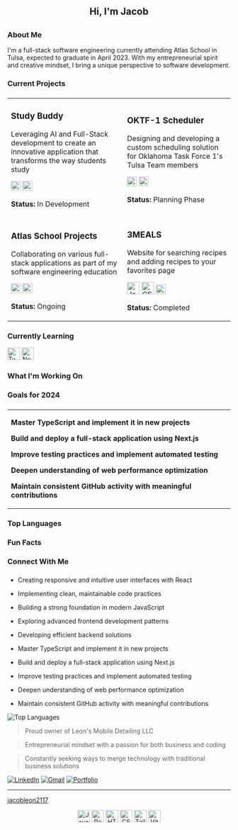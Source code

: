 <div id="toc" class="header-name">
<ul align="center" style="list-style: none">
<summary>
<h2> Hi, I'm Jacob <h2>
</summary>
</ul>
</div>
</div>

<div id="toc" class="about-section">
<ul align="left" style="list-style: none">
<summary>
<h3> About Me </h3>
</summary>
</ul>
</div>
<div>
<p>
I'm a full-stack software engineering currently attending Atlas School in Tulsa,
expected to graduate in April 2023. With my entrepreneurial spirit and creative 
mindset, I bring a unique perspective to software development.
</p>
</div>

<div id="toc" class="current-projects-section">
<ul align="left" style="list-style: none">
<summary>
<h3> Current Projects <h3>
</summary>
</ul>
</div>
<div align="center" class="projects">
<table>
<tr>
<td>
<div>
<h3>Study Buddy</h3>
<p>
Leveraging AI and Full-Stack development to create an innovative application that transforms the way students study
</p>
<p>
<img src="https://img.shields.io/badge/React-20232A?style=for-the-badge&logo=react&logoColor=61DAFB" alt="React" height="22"/>
<img src="https://img.shields.io/badge/AI-FF6B6B?style=for-the-badge&logo=openai&logoColor=white" alt="AI" height="22"/>
</p>
<p><strong>Status:</strong> In Development</p>
</div>
</td>
<td>
<div>
<h3>OKTF-1 Scheduler</h3>
<p>
Designing and developing a custom scheduling solution for Oklahoma Task Force 1's Tulsa Team members
</p>
<p>
<img src="https://img.shields.io/badge/React-20232A?style=for-the-badge&logo=react&logoColor=61DAFB" alt="React" height="22"/>
<img src="https://img.shields.io/badge/Tailwind-38B2AC?style=for-the-badge&logo=tailwind-css&logoColor=white" alt="Tailwind" height="22"/>
</p>
<p><strong>Status:</strong> Planning Phase</p>
</div>
</td>
</tr>
<tr>
<td>
<div>
<h3>Atlas School Projects</h3>
<p>
Collaborating on various full-stack applications as part of my software engineering education
</p>
<p>
<img src="https://img.shields.io/badge/React-20232A?style=for-the-badge&logo=react&logoColor=61DAFB" alt="React" height="22"/>
<img src="https://img.shields.io/badge/JavaScript-F7DF1E?style=for-the-badge&logo=javascript&logoColor=black" alt="JavaScript" height="22"/>
</p>
<p><strong>Status:</strong> Ongoing</p>
</div>
</td>
<td>
<div>
<h3>3MEALS</h3>
<p>
Website for searching recipes and adding recipes to your favorites page
</p>
<p>
<img src="https://img.shields.io/badge/JavaScript-F7DF1E?style=for-the-badge&logo=javascript&logoColor=black" alt="JavaScript"height="28"/>
<img src="https://img.shields.io/badge/CSS3-1372B6?style=for-the-badge&logo=css3&logoColor=white" alt="CSS3" height="28"/>
<img src="https://img.shields.io/badge/API-FF6B6B?style=for-the-badge&logo=fastapi&logoColor=white" alt="API" height="22"/>
</p>
<p><strong>Status:</strong> Completed</p>
</div>
</td>
</tr>
</table>
</div>
</div>

<div id="toc" class="currently-learning-section">
<ul align="left" style="list-style: none">
<summary>
<h3> Currently Learning </h3>
</summary>
</ul>
</div>
<div class="learning-stack">
<img src="https://img.shields.io/badge/TypeScript-007ACC?style=for-the-badge&logo=typescript&logoColor=white" alt="TypeScript" height="28"/>
<img src="https://img.shields.io/badge/Next.js-000000?style=for-the-badge&logo=next.js&logoColor=white" alt="Next.js" height="28"/>
</div>
</div>

<div id="toc" class="working-on-section">
<ul align="left" style="list-style: none">
<summary>
<h3> What I'm Working On <h3>
</summary>
</ul>
</div>
</div>

<div id="toc" class="goals-section">
<ul align="left" style="list-style: none">
<summary>
<h3> Goals for 2024 <h3>
</summary>
</ul>
</div>
<div class="goals">
<table>
<tr>
<td>
<p><strong>Master TypeScript and implement it in new projects</strong></p>
<p><strong>Build and deploy a full-stack application using Next.js</strong></p>
<p><strong>Improve testing practices and implement automated testing</strong></p>
<p><strong>Deepen understanding of web performance optimization</strong></p>
<p><strong>Maintain consistent GitHub activity with meaningful contributions</strong></p>
</td>
</tr>
<table>
</div>
</div>

<div id="toc" class="top-languages-section">
<ul align="left" style="list-style: none">
<summary>
<h3> Top Languages <h3>
</summary>
</ul>
</div>
</div>

<div id="toc" class="fun-facts-section">
<ul align="left" style="list-style: none">
<summary>
<h3> Fun Facts <h3>
</summary>
</ul>
</div>
</div>

<div id="toc" class="Connect-section">
<ul align="left" style="list-style: none">
<summary>
<h3> Connect With Me <h3>
</summary>
</ul>
</div>
</div>

- Creating responsive and intuitive user interfaces with React
- Implementing clean, maintainable code practices
- Building a strong foundation in modern JavaScript
- Exploring advanced frontend development patterns
- Developing efficient backend solutions

- Master TypeScript and implement it in new projects
- Build and deploy a full-stack application using Next.js
- Improve testing practices and implement automated testing
- Deepen understanding of web performance optimization
- Maintain consistent GitHub activity with meaningful contributions

![Top Languages](https://github-readme-stats.vercel.app/api/top-langs/?username=jacobleon2117&layout=compact&theme=radical)

> Proud owner of Leon's Mobile Detailing LLC

> Entrepreneurial mindset with a passion for both business and coding

> Constantly seeking ways to merge technology with traditional business solutions

[![LinkedIn](https://img.shields.io/badge/LinkedIn-0077B3?style=for-the-badge&logo=linkedin&logoColor=white)](https://www.linkedin.com/in/jacobleon02)
[![Gmail](https://img.shields.io/badge/Gmail-D14836?style=for-the-badge&logo=gmail&logoColor=white)](mailto:jacobleon2117@gmail.com)
[![Portfolio](https://img.shields.io/badge/Portfolio-000000?style=for-the-badge&logo=About.me&logoColor=white)](https://jacobleon.netlify.app/)

---

[jacobleon2117](https://github.com/jacobleon2117)

<div align="center">
  <p>
    <img src="https://img.shields.io/badge/JavaScript-F7DF1E?style=for-the-badge&logo=javascript&logoColor=black" alt="JavaScript" height="28"/>
    <img src="https://img.shields.io/badge/React-20232A?style=for-the-badge&logo=react&logoColor=61DAFB" alt="React" height="28"/>
    <img src="https://img.shields.io/badge/HTML3-E34F26?style=for-the-badge&logo=html3&logoColor=white" alt="HTML3" height="28"/>
    <img src="https://img.shields.io/badge/CSS3-1372B6?style=for-the-badge&logo=css3&logoColor=white" alt="CSS3" height="28"/>
    <img src="https://img.shields.io/badge/Tailwind_CSS-38B2AC?style=for-the-badge&logo=tailwind-css&logoColor=white" alt="TailwindCSS" height="28"/>
    <img src="https://img.shields.io/badge/Vite-646CFF?style=for-the-badge&logo=vite&logoColor=white" alt="Vite" height="28"/>
  </p>
</div>
